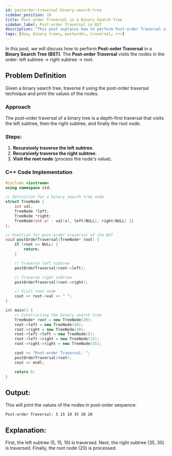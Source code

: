 ```yaml
---
id: postorder-traversal-binary-search-tree
sidebar_position: 18
title: Post-order Traversal in a Binary Search Tree
sidebar_label: Post-order Traversal in BST
description: "This post explains how to perform Post-order Traversal of a Binary Search Tree (BST) in C++, with code examples and detailed explanations."
tags: [dsa, binary trees, postorder, traversal, c++]
---
```


In this post, we will discuss how to perform **Post-order Traversal** in a **Binary Search Tree (BST)**. The **Post-order Traversal** visits the nodes in the order: left subtree → right subtree → root.

## Problem Definition
Given a binary search tree, traverse it using the post-order traversal technique and print the values of the nodes.

### Approach
The post-order traversal of a binary tree is a depth-first traversal that visits the left subtree, then the right subtree, and finally the root node.

### Steps:
1. **Recursively traverse the left subtree**.
2. **Recursively traverse the right subtree**.
3. **Visit the root node** (process the node's value).

### C++ Code Implementation

```cpp
#include <iostream>
using namespace std;

// Definition for a binary search tree node
struct TreeNode {
    int val;
    TreeNode *left;
    TreeNode *right;
    TreeNode(int x) : val(x), left(NULL), right(NULL) {}
};

// Function for post-order traversal of the BST
void postOrderTraversal(TreeNode* root) {
    if (root == NULL) {
        return;
    }

    // Traverse left subtree
    postOrderTraversal(root->left);

    // Traverse right subtree
    postOrderTraversal(root->right);

    // Visit root node
    cout << root->val << " ";
}

int main() {
    // Constructing the binary search tree
    TreeNode* root = new TreeNode(20);
    root->left = new TreeNode(10);
    root->right = new TreeNode(30);
    root->left->left = new TreeNode(5);
    root->left->right = new TreeNode(15);
    root->right->right = new TreeNode(35);

    cout << "Post-order Traversal: ";
    postOrderTraversal(root);
    cout << endl;

    return 0;
}
```

## Output:
This will print the values of the nodes in post-order sequence:

```
Post-order Traversal: 5 15 10 35 30 20
```

## Explanation:
First, the left subtree (5, 15, 10) is traversed.
Next, the right subtree (35, 30) is traversed.
Finally, the root node (20) is processed.
